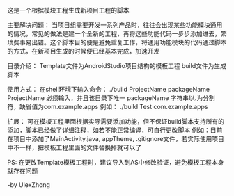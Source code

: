 
这是一个根据模块工程生成新项目工程的脚本

主要解决问题：
当项目组需要开发一系列产品时，往往会出现某些功能模块通用的情况，常见的做法是建一个全新的工程，再将这些功能代码一步步添加进去，繁琐费事易出错。这个脚本目的便是避免重复工作，将通用功能模块的代码通过脚本的方式，在新项目生成的时候便已经基本完成，加速开发

目录介绍：
Template文件为AndroidStudio项目结构的模板工程
build文件为生成脚本

使用方式：
在shell环境下输入命令： ./build ProjectName packageName
ProjectName 必须输入，并且该目录下唯一
packageName 字符串以.为分割符，缺省值为com.example.apps
例如：  ./build Test com.example.apps 

扩展：
可在模板工程里面根据实际需要添加功能，但不保证build脚本支持所有的添加，脚本已经做了详细注释，如若不能正常编译，可自行更改脚本
例如：目前在项目中添加了MainActivity.java, appTheme, .gitignore文件，若实际使用项目中不一样，把模板工程里面的文件替换掉就可以了

PS:
在更改Template模板工程时，建议导入到AS中修改验证，避免模板工程本身就存在问题

-by UlexZhong

